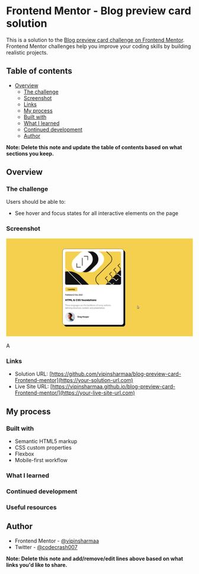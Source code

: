 # Frontend Mentor - Blog preview card solution

This is a solution to the [Blog preview card challenge on Frontend Mentor](https://www.frontendmentor.io/challenges/blog-preview-card-ckPaj01IcS). Frontend Mentor challenges help you improve your coding skills by building realistic projects. 

## Table of contents

- [Overview](#overview)
  - [The challenge](#the-challenge)
  - [Screenshot](#screenshot)
  - [Links](#links)
  - [My process](#my-process)
  - [Built with](#built-with)
  - [What I learned](#what-i-learned)
  - [Continued development](#continued-development)
  - [Author](#author)


**Note: Delete this note and update the table of contents based on what sections you keep.**

## Overview

### The challenge

Users should be able to:

- See hover and focus states for all interactive elements on the page

### Screenshot

![](assets/images/Screenshot_2024-04-29_12-13-08.png)

A
### Links

- Solution URL: [https://github.com/vipinsharmaa/blog-preview-card-Frontend-mentor](https://your-solution-url.com)
- Live Site URL: [https://vipinsharmaa.github.io/blog-preview-card-Frontend-mentor/](https://your-live-site-url.com)

## My process

### Built with

- Semantic HTML5 markup
- CSS custom properties
- Flexbox
- Mobile-first workflow


### What I learned

### Continued development

### Useful resources

## Author

- Frontend Mentor - [@vipinsharmaa](https://www.frontendmentor.io/profile/vipinsharmaa)
- Twitter - [@codecrash007](https://www.twitter.com/codecrash007)

**Note: Delete this note and add/remove/edit lines above based on what links you'd like to share.**

